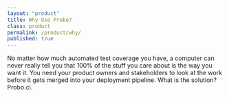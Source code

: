 ```yaml
---
layout: "product"
title: Why Use Probo?
class: product
permalink: /product/why/
published: true
---
```

No matter how much automated test coverage you have, a computer can never really tell you that 100% of the stuff you care about is the way you want it. You need your product owners and stakeholders to look at the work before it gets merged into your deployment pipeline. What is the solution? Probo.ci.
